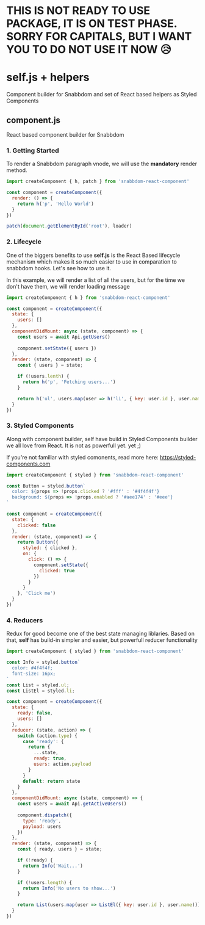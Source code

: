 # THIS IS NOT READY TO USE PACKAGE, IT IS ON TEST PHASE. SORRY FOR CAPITALS, BUT I WANT YOU TO DO NOT USE IT NOW 😥
# self.js + helpers
Component builder for Snabbdom and set of React based helpers as Styled Components

## component.js
React based component builder for Snabbdom

### 1. Getting Started
To render a Snabbdom paragraph vnode, we will use the **mandatory** render method.
```javascript
import createComponent { h, patch } from 'snabbdom-react-component'

const component = createComponent({
  render: () => {
    return h('p', 'Hello World')
  }
})

patch(document.getElementById('root'), loader)
```

### 2. Lifecycle
One of the biggers benefits to use **self.js** is the React Based lifecycle mechanism which makes it so much easier to use in comparation to snabbdom hooks. Let's see how to use it. 

In this example, we will render a list of all the users, but for the time we don't have them, we will render loading message

```javascript
import createComponent { h } from 'snabbdom-react-component'

const component = createComponent({
  state: {
    users: []
  },
  componentDidMount: async (state, component) => {
    const users = await Api.getUsers()
    
    component.setState({ users })
  },
  render: (state, component) => {
    const { users } = state;

    if (!users.lenth) {
      return h('p', 'Fetching users...')
    }

    return h('ul', users.map(user => h('li', { key: user.id }, user.name)))
  }
})
```

### 3. Styled Components
Along with component builder, self have build in Styled Components builder we all love from React. It is not as powerfull yet. yet ;)

If you're not familiar with styled comonents, read more here: https://styled-components.com

```javascript
import createComponent { styled } from 'snabbdom-react-component'

const Button = styled.button`
  color: ${props => !props.clicked ? '#fff' : '#4f4f4f'}
  background: ${props => !props.enabled ? '#aee174' : '#eee'}
`

const component = createComponent({
  state: {
    clicked: false
  },
  render: (state, component) => {
    return Button({
      styled: { clicked },
      on: {
        click: () => {
          component.setState({
            clicked: true
          })
        }
      }
    }, 'Click me')
  }
})
```

### 4. Reducers
Redux for good become one of the best state managing liblaries. Based on that, **self** has build-in simpler and easier, but powerfull reducer functionality

```javascript
import createComponent { styled } from 'snabbdom-react-component'

const Info = styled.button`
  color: #4f4f4f;
  font-size: 16px;
`
const List = styled.ul;
const ListEl = styled.li;

const component = createComponent({
  state: {
    ready: false,
    users: []
  },
  reducer: (state, action) => {
    switch (action.type) {
      case 'ready': {
        return {
          ...state,
          ready: true,
          users: action.payload
        }
      }
      default: return state
    }
  },
  componentDidMount: async (state, component) => {
    const users = await Api.getActiveUsers()
    
    component.dispatch({ 
      type: 'ready',
      payload: users
    })
  },
  render: (state, component) => {
    const { ready, users } = state;

    if (!ready) {
      return Info('Wait...')
    }

    if (!users.length) {
      return Info('No users to show...')
    }

    return List(users.map(user => ListEl({ key: user.id }, user.name)))
  }
})
```